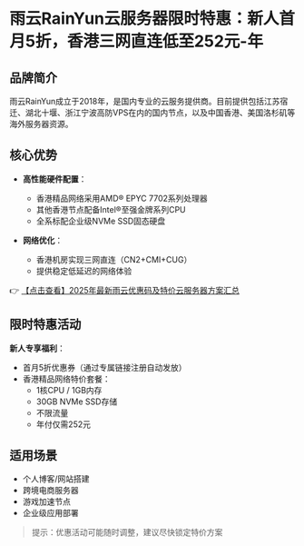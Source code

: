 # 雨云RainYun云服务器限时特惠：新人首月5折，香港三网直连低至252元-年

## 品牌简介
雨云RainYun成立于2018年，是国内专业的云服务提供商。目前提供包括江苏宿迁、湖北十堰、浙江宁波高防VPS在内的国内节点，以及中国香港、美国洛杉矶等海外服务器资源。

## 核心优势
- **高性能硬件配置**：
  - 香港精品网络采用AMD® EPYC 7702系列处理器
  - 其他香港节点配备Intel®至强金牌系列CPU
  - 全系标配企业级NVMe SSD固态硬盘

- **网络优化**：
  - 香港机房实现三网直连（CN2+CMI+CUG）
  - 提供稳定低延迟的网络体验

👉 [【点击查看】2025年最新雨云优惠码及特价云服务器方案汇总](https://bit.ly/RainYun)

## 限时特惠活动
**新人专享福利**：
- 首月5折优惠券（通过专属链接注册自动发放）
- 香港精品网络特价套餐：
  - 1核CPU / 1GB内存
  - 30GB NVMe SSD存储
  - 不限流量
  - 年付仅需252元

## 适用场景
- 个人博客/网站搭建
- 跨境电商服务器
- 游戏加速节点
- 企业级应用部署

> 提示：优惠活动可能随时调整，建议尽快锁定特价方案